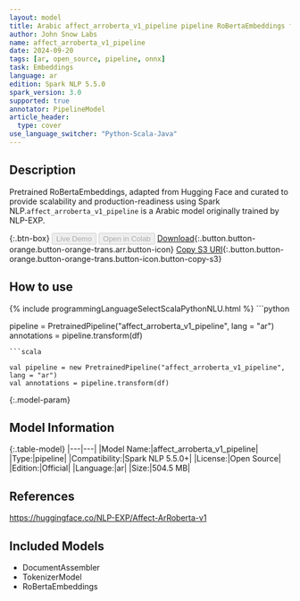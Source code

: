 ```yaml
---
layout: model
title: Arabic affect_arroberta_v1_pipeline pipeline RoBertaEmbeddings from NLP-EXP
author: John Snow Labs
name: affect_arroberta_v1_pipeline
date: 2024-09-20
tags: [ar, open_source, pipeline, onnx]
task: Embeddings
language: ar
edition: Spark NLP 5.5.0
spark_version: 3.0
supported: true
annotator: PipelineModel
article_header:
  type: cover
use_language_switcher: "Python-Scala-Java"
---
```


## Description

Pretrained RoBertaEmbeddings, adapted from Hugging Face and curated to provide scalability and production-readiness using Spark NLP.`affect_arroberta_v1_pipeline` is a Arabic model originally trained by NLP-EXP.

{:.btn-box}
<button class="button button-orange" disabled>Live Demo</button>
<button class="button button-orange" disabled>Open in Colab</button>
[Download](https://s3.amazonaws.com/auxdata.johnsnowlabs.com/public/models/affect_arroberta_v1_pipeline_ar_5.5.0_3.0_1726857570854.zip){:.button.button-orange.button-orange-trans.arr.button-icon}
[Copy S3 URI](s3://auxdata.johnsnowlabs.com/public/models/affect_arroberta_v1_pipeline_ar_5.5.0_3.0_1726857570854.zip){:.button.button-orange.button-orange-trans.button-icon.button-copy-s3}

## How to use



<div class="tabs-box" markdown="1">
{% include programmingLanguageSelectScalaPythonNLU.html %}
```python

pipeline = PretrainedPipeline("affect_arroberta_v1_pipeline", lang = "ar")
annotations =  pipeline.transform(df)   

```
```scala

val pipeline = new PretrainedPipeline("affect_arroberta_v1_pipeline", lang = "ar")
val annotations = pipeline.transform(df)

```
</div>

{:.model-param}
## Model Information

{:.table-model}
|---|---|
|Model Name:|affect_arroberta_v1_pipeline|
|Type:|pipeline|
|Compatibility:|Spark NLP 5.5.0+|
|License:|Open Source|
|Edition:|Official|
|Language:|ar|
|Size:|504.5 MB|

## References

https://huggingface.co/NLP-EXP/Affect-ArRoberta-v1

## Included Models

- DocumentAssembler
- TokenizerModel
- RoBertaEmbeddings